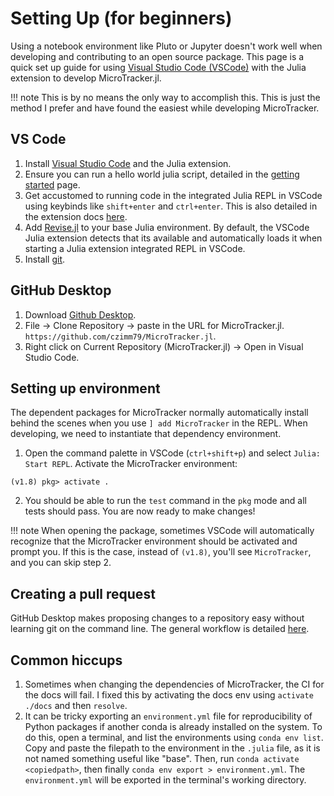 # Setting Up (for beginners)

Using a notebook environment like Pluto or Jupyter doesn't work well when developing and contributing to an open source package. This page is a quick set up guide for using [Visual Studio Code (VSCode)](https://code.visualstudio.com/) with the Julia extension to develop MicroTracker.jl.

!!! note
    This is by no means the only way to accomplish this. This is just the method I prefer and have found the easiest while developing MicroTracker.

## VS Code
1. Install [Visual Studio Code](https://code.visualstudio.com/) and the Julia extension. 
2. Ensure you can run a hello world julia script, detailed in the [getting started](https://www.julia-vscode.org/docs/stable/gettingstarted/) page.
3. Get accustomed to running code in the integrated Julia REPL in VSCode using keybinds like `shift+enter` and `ctrl+enter`. This is also detailed in the extension docs [here](https://www.julia-vscode.org/docs/stable/userguide/runningcode/).
4. Add [Revise.jl](https://timholy.github.io/Revise.jl/stable/) to your base Julia environment. By default, the VSCode Julia extension detects that its available and automatically loads it when starting a Julia extension integrated REPL in VSCode.
5. Install [git](https://git-scm.com/downloads).

## GitHub Desktop
1. Download [Github Desktop](https://desktop.github.com/).
2. File -> Clone Repository -> paste in the URL for MicroTracker.jl. `https://github.com/czimm79/MicroTracker.jl`.
3. Right click on Current Repository (MicroTracker.jl) -> Open in Visual Studio Code.

## Setting up environment
The dependent packages for MicroTracker normally automatically install behind the scenes when you use `] add MicroTracker` in the REPL. When developing, we need to instantiate that dependency environment.
1. Open the command palette in VSCode (`ctrl+shift+p`) and select `Julia: Start REPL`. Activate the MicroTracker environment:

```julia-REPL
(v1.8) pkg> activate .
```

2. You should be able to run the `test` command in the `pkg` mode and all tests should pass. You are now ready to make changes!

!!! note
    When opening the package, sometimes VSCode will automatically recognize that the MicroTracker environment should be activated and prompt you. If this is the case, instead of `(v1.8)`, you'll see `MicroTracker`, and you can skip step 2.

## Creating a pull request
GitHub Desktop makes proposing changes to a repository easy without learning git on the command line. The general workflow is detailed [here](https://docs.github.com/en/pull-requests/collaborating-with-pull-requests/proposing-changes-to-your-work-with-pull-requests/creating-a-pull-request?tool=desktop).
## Common hiccups
1. Sometimes when changing the dependencies of MicroTracker, the CI for the docs will fail. I fixed this by activating the docs env using `activate ./docs` and then `resolve`.
2. It can be tricky exporting an `environment.yml` file for reproducibility of Python packages if another conda is already installed on the system. To do this, open a terminal, and list the environments using `conda env list`. Copy and paste the filepath to the environment in the `.julia` file, as it is not named something useful like "base". Then, run `conda activate <copiedpath>`, then finally `conda env export > environment.yml`. The `environment.yml` will be exported in the terminal's working directory.

